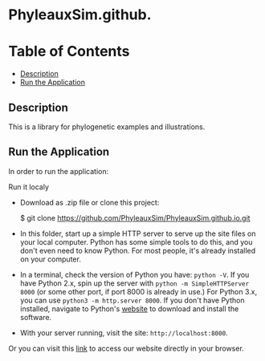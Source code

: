 PhyleauxSim.github.
=====================

# Table of Contents

* [Description](#description)
* [Run the Application](#run-the-application)

## Description
This is a library for phylogenetic examples and illustrations.

## Run the Application

In order to run the application:

Run it localy
* Download as .zip file or clone this project:

    
    $ git clone https://github.com/PhyleauxSim/PhyleauxSim.github.io.git
    

* In this folder, start up a simple HTTP server to serve up the site files on your local computer. Python has some simple tools to do this, and you don't even need to know Python. For most people, it's already installed on your computer. 

* In a terminal, check the version of Python you have: `python -V`. If you have Python 2.x, spin up the server with `python -m SimpleHTTPServer 8000` (or some other port, if port 8000 is already in use.) For Python 3.x, you can use `python3 -m http.server 8000`. If you don't have Python installed, navigate to Python's [website](https://www.python.org/) to download and install the software.

* With your server running, visit the site: `http://localhost:8000`.

Or you can visit this [link](https://phyleaux-mylntdcvtw.now.sh/) to access our website directly in your browser.


